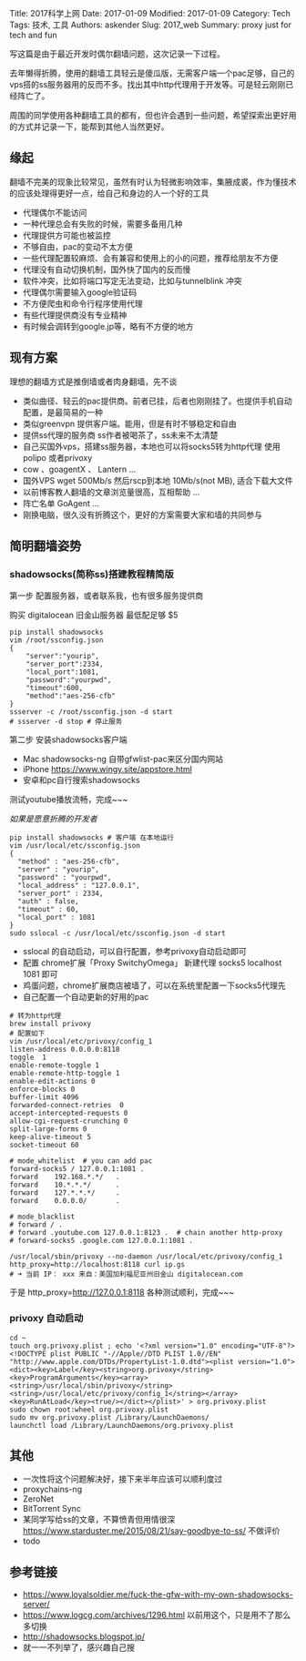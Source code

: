 Title: 2017科学上网
Date: 2017-01-09
Modified: 2017-01-09
Category: Tech
Tags: 技术, 工具
Authors: askender
Slug: 2017_web
Summary: proxy just for tech and fun

写这篇是由于最近开发时偶尔翻墙问题，这次记录一下过程。

去年懒得折腾，使用的翻墙工具轻云是傻瓜版，无需客户端一个pac足够，自己的vps搭的ss服务器用的反而不多。找出其中http代理用于开发等。可是轻云刚刚已经阵亡了。

周围的同学使用各种翻墙工具的都有，但也许会遇到一些问题，希望探索出更好用的方式并记录一下，能帮到其他人当然更好。

## 缘起
翻墙不完美的现象比较常见，虽然有时认为轻微影响效率，集腋成裘，作为懂技术的应该处理得更好一点，给自己和身边的人一个好的工具

- 代理偶尔不能访问
- 一种代理总会有失败的时候，需要多备用几种
- 代理提供方可能也被监控
- 不够自由，pac的变动不太方便
- 一些代理配置较麻烦、会有兼容和使用上的小的问题，推荐给朋友不方便
- 代理没有自动切换机制，国外快了国内的反而慢
- 软件冲突，比如将端口写定无法变动，比如与tunnelblink 冲突
- 代理偶尔需要输入google验证码
- 不方便爬虫和命令行程序使用代理
- 有些代理提供商没有专业精神
- 有时候会调转到google.jp等，略有不方便的地方

## 现有方案
理想的翻墙方式是推倒墙或者肉身翻墙，先不谈

- 类似曲径、轻云的pac提供商。前者已挂，后者也刚刚挂了。也提供手机自动配置，是最简易的一种
- 类似greenvpn 提供客户端。能用，但是有时不够稳定和自由
- 提供ss代理的服务商   ss作者被喝茶了，ss未来不太清楚
- 自己买国外vps，搭建ss服务器，本地也可以将socks5转为http代理 使用polipo 或者privoxy
- cow 、goagentX 、 Lantern ...
- 国外VPS wget 500Mb/s 然后rscp到本地 10Mb/s(not MB), 适合下载大文件
- 以前博客教人翻墙的文章浏览量很高，互相帮助 ...
- 阵亡名单 GoAgent ...
- 刚换电脑，很久没有折腾这个，更好的方案需要大家和墙的共同参与

## 简明翻墙姿势

### shadowsocks(简称ss)搭建教程精简版

第一步 配置服务器，或者联系我，也有很多服务提供商

购买 digitalocean 旧金山服务器 最低配足够 $5
```
pip install shadowsocks
vim /root/ssconfig.json
{
    "server":"yourip",
    "server_port":2334,
    "local_port":1081,
    "password":"yourpwd",
    "timeout":600,
    "method":"aes-256-cfb"
}
ssserver -c /root/ssconfig.json -d start
# ssserver -d stop # 停止服务
```

第二步 安装shadowsocks客户端
- Mac shadowsocks-ng 自带gfwlist-pac来区分国内网站
- iPhone https://www.wingy.site/appstore.html
- 安卓和pc自行搜索shadowsocks

测试youtube播放流畅，完成~~~


*如果是愿意折腾的开发者*
```
pip install shadowsocks # 客户端 在本地运行
vim /usr/local/etc/ssconfig.json
{
  "method" : "aes-256-cfb",
  "server" : "yourip",
  "password" : "yourpwd",
  "local_address" : "127.0.0.1",
  "server_port" : 2334,
  "auth" : false,
  "timeout" : 60,
  "local_port" : 1081
}
sudo sslocal -c /usr/local/etc/ssconfig.json -d start
```
- sslocal 的自动启动，可以自行配置，参考privoxy自动启动即可
- 配置 chrome扩展「Proxy SwitchyOmega」 新建代理 socks5 localhost 1081 即可
- 鸡蛋问题，chrome扩展商店被墙了，可以在系统里配置一下socks5代理先
- 自己配置一个自动更新的好用的pac

```
# 转为http代理
brew install privoxy
# 配置如下
vim /usr/local/etc/privoxy/config_1
listen-address 0.0.0.0:8118
toggle  1
enable-remote-toggle 1
enable-remote-http-toggle 1
enable-edit-actions 0
enforce-blocks 0
buffer-limit 4096
forwarded-connect-retries  0
accept-intercepted-requests 0
allow-cgi-request-crunching 0
split-large-forms 0
keep-alive-timeout 5
socket-timeout 60

# mode_whitelist  # you can add pac
forward-socks5 / 127.0.0.1:1081 .
forward    192.168.*.*/   .
forward    10.*.*.*/      .
forward    127.*.*.*/     .
forward    0.0.0.0/       .

# mode_blacklist
# forward / .
# forward .youtube.com 127.0.0.1:8123 .  # chain another http-proxy
# forward-socks5 .google.com 127.0.0.1:1081 .

/usr/local/sbin/privoxy --no-daemon /usr/local/etc/privoxy/config_1
http_proxy=http://localhost:8118 curl ip.gs
# ➜ 当前 IP： xxx 来自：美国加利福尼亚州旧金山 digitalocean.com
```

于是 http_proxy=http://127.0.0.1:8118
各种测试顺利，完成~~~


### privoxy 自动启动
```
cd ~
touch org.privoxy.plist ; echo '<?xml version="1.0" encoding="UTF-8"?><!DOCTYPE plist PUBLIC "-//Apple//DTD PLIST 1.0//EN" "http://www.apple.com/DTDs/PropertyList-1.0.dtd"><plist version="1.0"><dict><key>Label</key><string>org.privoxy</string><key>ProgramArguments</key><array><string>/usr/local/sbin/privoxy</string><string>/usr/local/etc/privoxy/config_1</string></array><key>RunAtLoad</key><true/></dict></plist>' > org.privoxy.plist
sudo chown root:wheel org.privoxy.plist
sudo mv org.privoxy.plist /Library/LaunchDaemons/
launchctl load /Library/LaunchDaemons/org.privoxy.plist
```

## 其他
- 一次性将这个问题解决好，接下来半年应该可以顺利度过
- proxychains-ng
- ZeroNet
- BitTorrent Sync
- 某同学写给ss的文章，不算愤青但用情很深 https://www.starduster.me/2015/08/21/say-goodbye-to-ss/ 不做评价
- todo


## 参考链接
- https://www.loyalsoldier.me/fuck-the-gfw-with-my-own-shadowsocks-server/
- https://www.logcg.com/archives/1296.html 以前用这个，只是用不了那么多切换
- http://shadowsocks.blogspot.jp/
- 就一一不列举了，感兴趣自己搜
